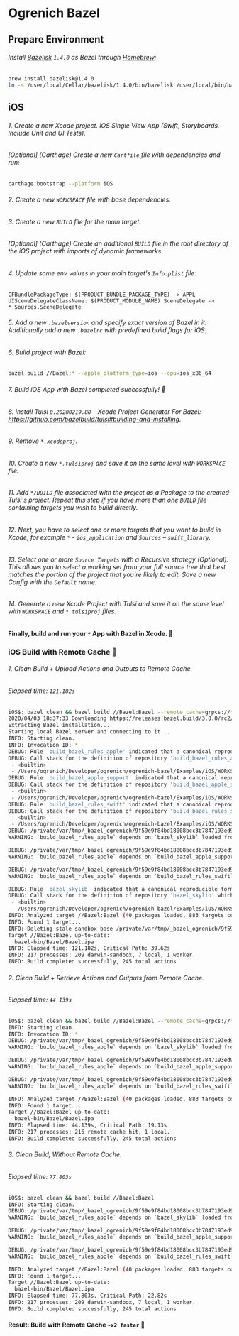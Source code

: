 # Ogrenich Bazel


## Prepare Environment

###### Install [Bazelisk](https://github.com/bazelbuild/bazeliskhttps://github.com/bazelbuild/bazelisk) `1.4.0` as Bazel through [Homebrew](https://brew.sh):

```bash
brew install bazelisk@1.4.0
ln -s /user/local/Cellar/bazelisk/1.4.0/bin/bazelisk /user/local/bin/bazel
```


## iOS

###### 1. Create a new Xcode project. iOS Single View App (Swift, Storyboards, Include Unit and UI Tests).

###### [Optional] (Carthage) Create a new `Cartfile` file with dependencies and run:

```bash
carthage bootstrap --platform iOS
```

###### 2. Create a new `WORKSPACE` file with base dependencies.

###### 3. Create a new `BUILD` file for the main target.

###### [Optional] (Carthage) Create an additional `BUILD` file in the root directory of the iOS project with imports of dynamic frameworks.

###### 4. Update some env values in your main target's `Info.plist` file:
```
CFBundlePackageType: $(PRODUCT_BUNDLE_PACKAGE_TYPE) -> APPL
UISceneDelegateClassName: $(PRODUCT_MODULE_NAME).SceneDelegate -> *_Sources.SceneDelegate
```

###### 5. Add a new `.bazelversion` and specify exact version of Bazel in it. Additionally add a new `.bazelrc` with predefined build flags for iOS.

###### 6. Build project with Bazel:

```bash
bazel build //Bazel:* --apple_platform_type=ios --cpu=ios_x86_64
```

###### 7. Build iOS App with Bazel completed successfully! :tada:

###### 8. Install Tulsi `0.20200219.88` – Xcode Project Generator For Bazel: <https://github.com/bazelbuild/tulsi#building-and-installing>.

###### 9. Remove `*.xcodeproj`.

###### 10. Create a new `*.tulsiproj` and save it on the same level with `WORKSPACE` file.

###### 11. Add `*/BUILD` file associated with the project as a Package to the created Tulsi's project. Repeat this step if you have more than one `BUILD` file containing targets you wish to build directly.

###### 12. Next, you have to select one or more targets that you want to build in Xcode, for example `*` - `ios_application` and `Sources` – `swift_library`.

###### 13. Select one or more `Source Targets` with a Recursive strategy (Optional). This allows you to select a working set from your full source tree that best matches the portion of the project that you're likely to edit. Save a new Config with the `Default` name.

###### 14. Generate a new Xcode Project with Tulsi and save it on the same level with `WORKSPACE` and `*.tulsiproj` files.

#### Finally, build and run your `*` App with Bazel in Xcode. :champagne:



### iOS Build with Remote Cache :construction_worker:

###### 1. Clean Build + Upload Actions and Outputs to Remote Cache.
###### Elapsed time: `121.182s`

```bash
iOS$: bazel clean && bazel build //Bazel:Bazel --remote_cache=grpcs://* --remote_header="authorization=:key:"
2020/04/03 18:37:33 Downloading https://releases.bazel.build/3.0.0/rc2/bazel-3.0.0rc2-darwin-x86_64...
Extracting Bazel installation...
Starting local Bazel server and connecting to it...
INFO: Starting clean.
INFO: Invocation ID: *
DEBUG: Rule 'build_bazel_rules_apple' indicated that a canonical reproducible form can be obtained by modifying arguments commit = "19f031f09185e0fcd722c22e596d09bd6fff7944", shallow_since = "1570721035 -0700" and dropping ["tag"]
DEBUG: Call stack for the definition of repository 'build_bazel_rules_apple' which is a git_repository (rule definition at /private/var/tmp/_bazel_ogrenich/9f59e9f84bd18008bcc3b7847193ed95/external/bazel_tools/tools/build_defs/repo/git.bzl:195:18):
 - <builtin>
 - /Users/ogrenich/Developer/ogrenich/ogrenich-bazel/Examples/iOS/WORKSPACE:32:1
DEBUG: Rule 'build_bazel_apple_support' indicated that a canonical reproducible form can be obtained by modifying arguments commit = "8c585c66c29b9d528e5fcf78da8057a6f3a4f001", shallow_since = "1570646613 -0700" and dropping ["tag"]
DEBUG: Call stack for the definition of repository 'build_bazel_apple_support' which is a git_repository (rule definition at /private/var/tmp/_bazel_ogrenich/9f59e9f84bd18008bcc3b7847193ed95/external/bazel_tools/tools/build_defs/repo/git.bzl:195:18):
 - <builtin>
 - /Users/ogrenich/Developer/ogrenich/ogrenich-bazel/Examples/iOS/WORKSPACE:38:1
DEBUG: Rule 'build_bazel_rules_swift' indicated that a canonical reproducible form can be obtained by modifying arguments commit = "ebef63d4fd639785e995b9a2b20622ece100286a", shallow_since = "1570649187 -0700" and dropping ["tag"]
DEBUG: Call stack for the definition of repository 'build_bazel_rules_swift' which is a git_repository (rule definition at /private/var/tmp/_bazel_ogrenich/9f59e9f84bd18008bcc3b7847193ed95/external/bazel_tools/tools/build_defs/repo/git.bzl:195:18):
 - <builtin>
 - /Users/ogrenich/Developer/ogrenich/ogrenich-bazel/Examples/iOS/WORKSPACE:44:1
DEBUG: /private/var/tmp/_bazel_ogrenich/9f59e9f84bd18008bcc3b7847193ed95/external/build_bazel_rules_apple/apple/repositories.bzl:35:5:
WARNING: `build_bazel_rules_apple` depends on `bazel_skylib` loaded from None (tag None), but we have detected it already loaded into your workspace from https://github.com/bazelbuild/bazel-skylib.git (tag 0.9.0). You may run into compatibility issues. To silence this warning, pass `ignore_version_differences = True` to `apple_rules_dependencies()`.

DEBUG: /private/var/tmp/_bazel_ogrenich/9f59e9f84bd18008bcc3b7847193ed95/external/build_bazel_rules_apple/apple/repositories.bzl:35:5:
WARNING: `build_bazel_rules_apple` depends on `build_bazel_apple_support` loaded from None (tag None), but we have detected it already loaded into your workspace from https://github.com/bazelbuild/apple_support.git (tag 0.7.2). You may run into compatibility issues. To silence this warning, pass `ignore_version_differences = True` to `apple_rules_dependencies()`.

DEBUG: /private/var/tmp/_bazel_ogrenich/9f59e9f84bd18008bcc3b7847193ed95/external/build_bazel_rules_apple/apple/repositories.bzl:35:5:
WARNING: `build_bazel_rules_apple` depends on `build_bazel_rules_swift` loaded from None (tag None), but we have detected it already loaded into your workspace from https://github.com/bazelbuild/rules_swift.git (tag 0.13.0). You may run into compatibility issues. To silence this warning, pass `ignore_version_differences = True` to `apple_rules_dependencies()`.

DEBUG: Rule 'bazel_skylib' indicated that a canonical reproducible form can be obtained by modifying arguments commit = "2b38b2f8bd4b8603d610cfc651fcbb299498147f", shallow_since = "1562957722 -0400" and dropping ["tag"]
DEBUG: Call stack for the definition of repository 'bazel_skylib' which is a git_repository (rule definition at /private/var/tmp/_bazel_ogrenich/9f59e9f84bd18008bcc3b7847193ed95/external/bazel_tools/tools/build_defs/repo/git.bzl:195:18):
 - <builtin>
 - /Users/ogrenich/Developer/ogrenich/ogrenich-bazel/Examples/iOS/WORKSPACE:22:1
INFO: Analyzed target //Bazel:Bazel (40 packages loaded, 883 targets configured).
INFO: Found 1 target...
INFO: Deleting stale sandbox base /private/var/tmp/_bazel_ogrenich/9f59e9f84bd18008bcc3b7847193ed95/sandbox
Target //Bazel:Bazel up-to-date:
  bazel-bin/Bazel/Bazel.ipa
INFO: Elapsed time: 121.182s, Critical Path: 39.62s
INFO: 217 processes: 209 darwin-sandbox, 7 local, 1 worker.
INFO: Build completed successfully, 245 total actions
```

###### 2. Clean Build + Retrieve Actions and Outputs from Remote Cache.
###### Elapsed time: `44.139s`

```bash
iOS$: bazel clean && bazel build //Bazel:Bazel --remote_cache=grpcs://* --remote_header="authorization=:key:"
INFO: Starting clean.
INFO: Invocation ID: *
DEBUG: /private/var/tmp/_bazel_ogrenich/9f59e9f84bd18008bcc3b7847193ed95/external/build_bazel_rules_apple/apple/repositories.bzl:35:5:
WARNING: `build_bazel_rules_apple` depends on `bazel_skylib` loaded from None (tag None), but we have detected it already loaded into your workspace from https://github.com/bazelbuild/bazel-skylib.git (tag 0.9.0). You may run into compatibility issues. To silence this warning, pass `ignore_version_differences = True` to `apple_rules_dependencies()`.

DEBUG: /private/var/tmp/_bazel_ogrenich/9f59e9f84bd18008bcc3b7847193ed95/external/build_bazel_rules_apple/apple/repositories.bzl:35:5:
WARNING: `build_bazel_rules_apple` depends on `build_bazel_apple_support` loaded from None (tag None), but we have detected it already loaded into your workspace from https://github.com/bazelbuild/apple_support.git (tag 0.7.2). You may run into compatibility issues. To silence this warning, pass `ignore_version_differences = True` to `apple_rules_dependencies()`.

DEBUG: /private/var/tmp/_bazel_ogrenich/9f59e9f84bd18008bcc3b7847193ed95/external/build_bazel_rules_apple/apple/repositories.bzl:35:5:
WARNING: `build_bazel_rules_apple` depends on `build_bazel_rules_swift` loaded from None (tag None), but we have detected it already loaded into your workspace from https://github.com/bazelbuild/rules_swift.git (tag 0.13.0). You may run into compatibility issues. To silence this warning, pass `ignore_version_differences = True` to `apple_rules_dependencies()`.

INFO: Analyzed target //Bazel:Bazel (40 packages loaded, 883 targets configured).
INFO: Found 1 target...
Target //Bazel:Bazel up-to-date:
  bazel-bin/Bazel/Bazel.ipa
INFO: Elapsed time: 44.139s, Critical Path: 19.13s
INFO: 217 processes: 216 remote cache hit, 1 local.
INFO: Build completed successfully, 245 total actions
```

###### 3. Clean Build, Without Remote Cache.
###### Elapsed time: `77.803s`

```bash
iOS$: bazel clean && bazel build //Bazel:Bazel
INFO: Starting clean.
DEBUG: /private/var/tmp/_bazel_ogrenich/9f59e9f84bd18008bcc3b7847193ed95/external/build_bazel_rules_apple/apple/repositories.bzl:35:5:
WARNING: `build_bazel_rules_apple` depends on `bazel_skylib` loaded from None (tag None), but we have detected it already loaded into your workspace from https://github.com/bazelbuild/bazel-skylib.git (tag 0.9.0). You may run into compatibility issues. To silence this warning, pass `ignore_version_differences = True` to `apple_rules_dependencies()`.

DEBUG: /private/var/tmp/_bazel_ogrenich/9f59e9f84bd18008bcc3b7847193ed95/external/build_bazel_rules_apple/apple/repositories.bzl:35:5:
WARNING: `build_bazel_rules_apple` depends on `build_bazel_apple_support` loaded from None (tag None), but we have detected it already loaded into your workspace from https://github.com/bazelbuild/apple_support.git (tag 0.7.2). You may run into compatibility issues. To silence this warning, pass `ignore_version_differences = True` to `apple_rules_dependencies()`.

DEBUG: /private/var/tmp/_bazel_ogrenich/9f59e9f84bd18008bcc3b7847193ed95/external/build_bazel_rules_apple/apple/repositories.bzl:35:5:
WARNING: `build_bazel_rules_apple` depends on `build_bazel_rules_swift` loaded from None (tag None), but we have detected it already loaded into your workspace from https://github.com/bazelbuild/rules_swift.git (tag 0.13.0). You may run into compatibility issues. To silence this warning, pass `ignore_version_differences = True` to `apple_rules_dependencies()`.

INFO: Analyzed target //Bazel:Bazel (40 packages loaded, 883 targets configured).
INFO: Found 1 target...
Target //Bazel:Bazel up-to-date:
  bazel-bin/Bazel/Bazel.ipa
INFO: Elapsed time: 77.803s, Critical Path: 22.82s
INFO: 217 processes: 209 darwin-sandbox, 7 local, 1 worker.
INFO: Build completed successfully, 245 total actions
```

#### Result: Build with Remote Cache `~x2 faster` :rocket:
